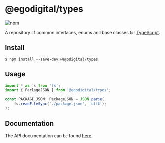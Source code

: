 # @egodigital/types

[![npm](https://img.shields.io/npm/v/@egodigital/@egodigital/types.svg)](https://www.npmjs.com/package/@egodigital/@egodigital/types)

A repository of common interfaces, enums and base classes for [TypeScript](https://www.typescriptlang.org/).

## Install

```
$ npm install --save-dev @egodigital/types
```

## Usage

```typescript
import * as fs from 'fs';
import { PackageJSON } from '@egodigital/types';

const PACKAGE_JSON: PackageJSON = JSON.parse(
    fs.readFileSync('./package.json', 'utf8');
);
```

## Documentation

The API documentation can be found [here](https://egodigital.github.io/types/).
